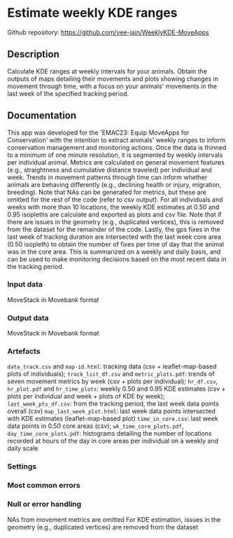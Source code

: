 # Estimate weekly KDE ranges
Github repository: https://github.com/vee-jain/WeeklyKDE-MoveApps

## Description
Calculate KDE ranges at weekly intervals for your animals. Obtain the outputs of maps detailing their movements and plots showing changes in movement through time, with a focus on your animals' movements in the last week of the specified tracking period.

## Documentation
This app was developed for the 'EMAC23: Equip MoveApps for Conservation' with the intention to extract animals' weekly ranges to inform conservation management and monitoring actions. Once the data is thinned to a minimum of one minute resolution, it is segmented by weekly intervals per individual animal. 
Metrics are calculated on general movement features (e.g., straightness and cumulative distance traveled) per individual and week. Trends in movement patterns through time can inform whether animals are behaving differently (e.g., declining health or injury, migration, breeding). Note that NAs can be generated for metrics, but these are omitted for the rest of the code (refer to csv output).
For all individuals and weeks with more than 10 locations, the weekly KDE estimates at 0.50 and 0.95 isopleths are calculate and exported as plots and csv file. Note that if there are issues in the geometry (e.g., duplicated vertices), this is removed from the dataset for the remainder of the code.
Lastly, the gps fixes in the last week of tracking duration are intersected with the last week core area (0.50 isopleth) to obtain the number of fixes per time of day that the animal was in the core area. This is summarized on a weekly and daily basis, and can be used to make monitoring decisions based on the most recent data in the tracking period.

### Input data
MoveStack in Movebank format

### Output data
MoveStack in Movebank format

### Artefacts
`data_track.csv` and `map-id.html`: tracking data (csv + leaflet-map-based plots of individuals); 
`track_list_df.csv` and `metric_plots.pdf`: trends of seven movement metrics by week (csv + plots per individual); 
`hr_df.csv`, `hr_plot.pdf` and `hr_time_plots`: weekly 0.50 and 0.95 KDE estimates (csv + plots per individual and week + plots of KDE by week);
`last_week_pts_df.csv`: from the tracking period, the last week data points overall (csv) 
`map_last_week_plot.html`: last week data points intersected with KDE estimates (leaflet-map-based plot)
`time_in_core.csv`: last week data points in 0.50 core areas (csv); 
`wk_time_core_plots.pdf`, `day_time_core_plots.pdf`: histograms detailing the number of locations recorded at hours of the day in core areas per individual on a weekly and daily scale.

### Settings 

### Most common errors

### Null or error handling
NAs from movement metrics are omitted
For KDE estimation, issues in the geometry (e.g., duplicated vertices) are removed from the dataset


